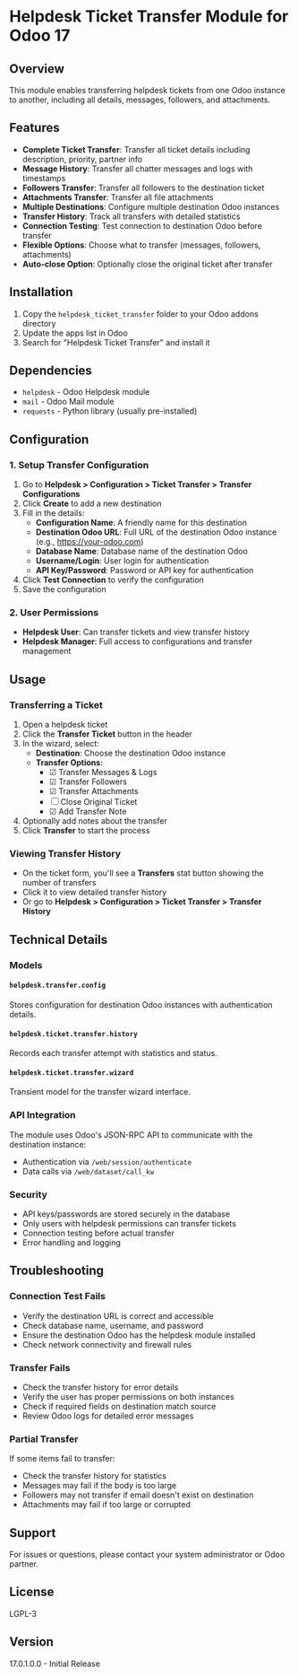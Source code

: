 # Helpdesk Ticket Transfer Module for Odoo 17

## Overview
This module enables transferring helpdesk tickets from one Odoo instance to another, including all details, messages, followers, and attachments.

## Features
- **Complete Ticket Transfer**: Transfer all ticket details including description, priority, partner info
- **Message History**: Transfer all chatter messages and logs with timestamps
- **Followers Transfer**: Transfer all followers to the destination ticket
- **Attachments Transfer**: Transfer all file attachments
- **Multiple Destinations**: Configure multiple destination Odoo instances
- **Transfer History**: Track all transfers with detailed statistics
- **Connection Testing**: Test connection to destination Odoo before transfer
- **Flexible Options**: Choose what to transfer (messages, followers, attachments)
- **Auto-close Option**: Optionally close the original ticket after transfer

## Installation

1. Copy the `helpdesk_ticket_transfer` folder to your Odoo addons directory
2. Update the apps list in Odoo
3. Search for "Helpdesk Ticket Transfer" and install it

## Dependencies
- `helpdesk` - Odoo Helpdesk module
- `mail` - Odoo Mail module
- `requests` - Python library (usually pre-installed)

## Configuration

### 1. Setup Transfer Configuration
1. Go to **Helpdesk > Configuration > Ticket Transfer > Transfer Configurations**
2. Click **Create** to add a new destination
3. Fill in the details:
   - **Configuration Name**: A friendly name for this destination
   - **Destination Odoo URL**: Full URL of the destination Odoo instance (e.g., https://your-odoo.com)
   - **Database Name**: Database name of the destination Odoo
   - **Username/Login**: User login for authentication
   - **API Key/Password**: Password or API key for authentication
4. Click **Test Connection** to verify the configuration
5. Save the configuration

### 2. User Permissions
- **Helpdesk User**: Can transfer tickets and view transfer history
- **Helpdesk Manager**: Full access to configurations and transfer management

## Usage

### Transferring a Ticket

1. Open a helpdesk ticket
2. Click the **Transfer Ticket** button in the header
3. In the wizard, select:
   - **Destination**: Choose the destination Odoo instance
   - **Transfer Options**:
     - ☑ Transfer Messages & Logs
     - ☑ Transfer Followers
     - ☑ Transfer Attachments
     - ☐ Close Original Ticket
     - ☑ Add Transfer Note
4. Optionally add notes about the transfer
5. Click **Transfer** to start the process

### Viewing Transfer History

- On the ticket form, you'll see a **Transfers** stat button showing the number of transfers
- Click it to view detailed transfer history
- Or go to **Helpdesk > Configuration > Ticket Transfer > Transfer History**

## Technical Details

### Models

#### `helpdesk.transfer.config`
Stores configuration for destination Odoo instances with authentication details.

#### `helpdesk.ticket.transfer.history`
Records each transfer attempt with statistics and status.

#### `helpdesk.ticket.transfer.wizard`
Transient model for the transfer wizard interface.

### API Integration
The module uses Odoo's JSON-RPC API to communicate with the destination instance:
- Authentication via `/web/session/authenticate`
- Data calls via `/web/dataset/call_kw`

### Security
- API keys/passwords are stored securely in the database
- Only users with helpdesk permissions can transfer tickets
- Connection testing before actual transfer
- Error handling and logging

## Troubleshooting

### Connection Test Fails
- Verify the destination URL is correct and accessible
- Check database name, username, and password
- Ensure the destination Odoo has the helpdesk module installed
- Check network connectivity and firewall rules

### Transfer Fails
- Check the transfer history for error details
- Verify the user has proper permissions on both instances
- Check if required fields on destination match source
- Review Odoo logs for detailed error messages

### Partial Transfer
If some items fail to transfer:
- Check the transfer history for statistics
- Messages may fail if the body is too large
- Followers may not transfer if email doesn't exist on destination
- Attachments may fail if too large or corrupted

## Support
For issues or questions, please contact your system administrator or Odoo partner.

## License
LGPL-3

## Version
17.0.1.0.0 - Initial Release

